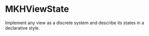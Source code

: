# MKHViewState
Implement any view as a discrete system and describe its states in a declarative style.
